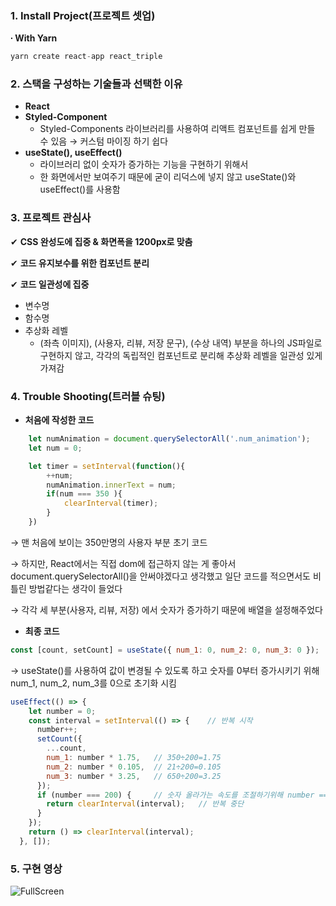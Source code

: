 ### 1. Install Project(프로젝트 셋업)    
**∙ With Yarn**

```javascript
yarn create react-app react_triple
```

### 2. 스택을 구성하는 기술들과 선택한 이유
- **React**      
- **Styled-Component**
    - Styled-Components 라이브러리를 사용하여 리액트 컴포넌트를 쉽게 만들 수 있음 → 커스텀 마이징 하기 쉽다
- **useState(), useEffect()**   
    - 라이브러리 없이 숫자가 증가하는 기능을 구현하기 위해서 
    - 한 화면에서만 보여주기 때문에 굳이 리덕스에 넣지 않고 useState()와 useEffect()를 사용함

### 3. 프로젝트 관심사
✔︎ **CSS 완성도에 집중 & 화면폭을 1200px로 맞춤**    

✔︎ **코드 유지보수를 위한 컴포넌트 분리**    

✔︎ **코드 일관성에 집중**    
  - 변수명     
  - 함수명    
  - 추상화 레벨      
    - (좌측 이미지), (사용자, 리뷰, 저장 문구), (수상 내역) 부분을 하나의 JS파일로 구현하지 않고, 각각의 독립적인 컴포넌트로 분리해 추상화 레벨을 일관성 있게 가져감

### 4. Trouble Shooting(트러블 슈팅)   
- **처음에 작성한 코드**
```javascript
    let numAnimation = document.querySelectorAll('.num_animation');
    let num = 0;

    let timer = setInterval(function(){
        ++num;
        numAnimation.innerText = num;
        if(num === 350 ){
            clearInterval(timer);
        }
    })
```
→ 맨 처음에 보이는 350만명의 사용자 부분 초기 코드   

→ 하지만, React에서는 직접 dom에 접근하지 않는 게 좋아서 document.querySelectorAll()을 안써야겠다고 생각했고 일단 코드를 적으면서도 비틀린 방법같다는 생각이 들었다      

→ 각각 세 부분(사용자, 리뷰, 저장) 에서 숫자가 증가하기 때문에 배열을 설정해주었다     

- **최종 코드**    
```javascript
const [count, setCount] = useState({ num_1: 0, num_2: 0, num_3: 0 });
```
→ useState()를 사용하여 값이 변경될 수 있도록 하고 숫자를 0부터 증가시키기 위해 num_1, num_2, num_3를 0으로 초기화 시킴    

```javascript
useEffect(() => {
    let number = 0;
    const interval = setInterval(() => {    // 반복 시작
      number++;
      setCount({
        ...count,
        num_1: number * 1.75,   // 350÷200=1.75
        num_2: number * 0.105,  // 21÷200=0.105
        num_3: number * 3.25,   // 650÷200=3.25
      });
      if (number === 200) {     // 숫자 올라가는 속도를 조절하기위해 number === 200 로 설정     
        return clearInterval(interval);   // 반복 중단
      }
    });
    return () => clearInterval(interval);
  }, []);
```

### 5. 구현 영상   
![FullScreen](https://user-images.githubusercontent.com/57293780/133728399-5b320573-3740-4898-9e46-4544bc4ebff6.gif)
